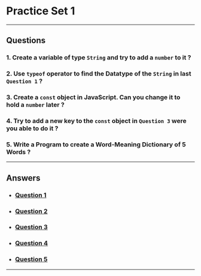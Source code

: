 # Practice Set 1
---
## Questions

### 1. Create a variable of type `String` and try to add a `number` to it ?

### 2. Use `typeof` operator to find the Datatype of the `String` in last `Question 1` ?

### 3. Create a `const` object in JavaScript. Can you change it to hold a `number` later ?

### 4. Try to add a new key to the `const` object in `Question 3` were you able to do it ?

### 5. Write a Program to create a Word-Meaning Dictionary of 5 Words ?
---

## Answers

- ###  [Question 1](/Practice%20Sets/Set%201/ans1.md)
- ###  [Question 2](/Practice%20Sets/Set%201/ans2.md)
- ###  [Question 3](/Practice%20Sets/Set%201/ans3.md)
- ###  [Question 4](/Practice%20Sets/Set%201/ans4.md)
- ###  [Question 5](/Practice%20Sets/Set%201/ans5.md)

---
